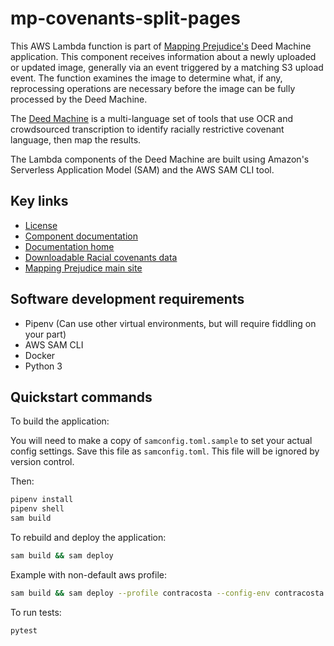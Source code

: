 # mp-covenants-split-pages

This AWS Lambda function is part of [Mapping Prejudice's](https://mappingprejudice.umn.edu/) Deed Machine application. This component receives information about a newly uploaded or updated image, generally via an event triggered by a matching S3 upload event. The function examines the image to determine what, if any, reprocessing operations are necessary before the image can be fully processed by the Deed Machine.

The [Deed Machine](https://github.com/UMNLibraries/racial_covenants_processor/) is a multi-language set of tools that use OCR and crowdsourced transcription to identify racially restrictive covenant language, then map the results.

The Lambda components of the Deed Machine are built using Amazon's Serverless Application Model (SAM) and the AWS SAM CLI tool.

## Key links
- [License](https://github.com/UMNLibraries/racial_covenants_processor/blob/main/LICENSE)
- [Component documentation](https://the-deed-machine.readthedocs.io/en/latest/modules/lambdas/mp-covenants-split-pages.html)
- [Documentation home](https://the-deed-machine.readthedocs.io/en/latest/)
- [Downloadable Racial covenants data](https://github.com/umnlibraries/mp-us-racial-covenants)
- [Mapping Prejudice main site](https://mappingprejudice.umn.edu/)

## Software development requirements
- Pipenv (Can use other virtual environments, but will require fiddling on your part)
- AWS SAM CLI
- Docker
- Python 3

## Quickstart commands

To build the application:

You will need to make a copy of `samconfig.toml.sample` to set your actual config settings. Save this file as `samconfig.toml`. This file will be ignored by version control.

Then:

```bash
pipenv install
pipenv shell
sam build
```

To rebuild and deploy the application:

```bash
sam build && sam deploy
```

Example with non-default aws profile:

```bash
sam build && sam deploy --profile contracosta --config-env contracosta
```

To run tests:

```bash
pytest
```